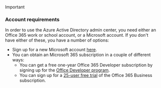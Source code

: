<!-- markdownlint-disable MD002 MD041 -->
> [!IMPORTANT]
>
> ### Account requirements
>
> In order to use the Azure Active Directory admin center, you need either an Office 365 work or school account, or a Microsoft account. If you don't have either of these, you have a number of options:
>
> - Sign up for a new Microsoft account [here](https://signup.live.com/signup?wa=wsignin1.0&rpsnv=12&ct=1454618383&rver=6.4.6456.0&wp=MBI_SSL_SHARED&wreply=https://mail.live.com/default.aspx&id=64855&cbcxt=mai&bk=1454618383&uiflavor=web&uaid=b213a65b4fdc484382b6622b3ecaa547&mkt=E-US&lc=1033&lic=1).
> - You can obtain an Microsoft 365 subscription in a couple of different ways:
>   - You can get a free one-year Office 365 Developer subscription by signing up for the [Office Developer program](https://developer.microsoft.com/office/dev-program).
>   - You can sign up for a [25-user free trial](https://portal.office.com/Signup/Signup.aspx?OfferId=467eab54-127b-42d3-b046-3844b860bebf&dl=O365_BUSINESS_PREMIUM&alo=1&lc=1033&ali=1#0) of the Office 365 Business subscription.
